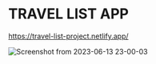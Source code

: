 # TRAVEL LIST APP

https://travel-list-project.netlify.app/


![Screenshot from 2023-06-13 23-00-03](https://github.com/GuilhermeSilvestre/travel-list/assets/100291684/3f7f0356-5137-4900-b685-021be21d5f9f)
